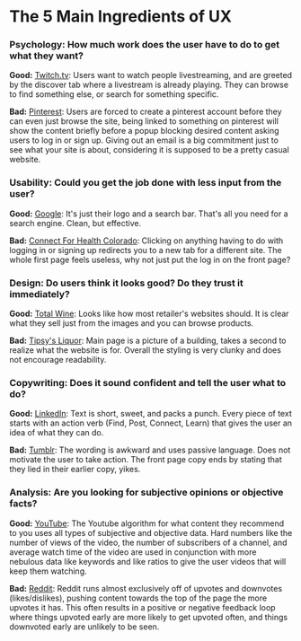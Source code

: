 # The 5 Main Ingredients of UX

### Psychology: How much work does the user have to do to get what they want?

**Good:** [Twitch.tv](https://www.twitch.tv/): Users want to watch people livestreaming, and are greeted by the discover tab where a livestream is already playing. They can browse to find something else, or search for something specific.

**Bad:** [Pinterest](https://www.pinterest.com/): Users are forced to create a pinterest account before they can even just browse the site, being linked to something on pinterest will show the content briefly before a popup blocking desired content asking users to log in or sign up. Giving out an email is a big commitment just to see what your site is about, considering it is supposed to be a pretty casual website.

### Usability: Could you get the job done with less input from the user?

**Good:** [Google](https://www.google.com/): It's just their logo and a search bar.  That's all you need for a search engine. Clean, but effective.

**Bad:** [Connect For Health Colorado](https://connectforhealthco.com/): Clicking on anything having to do with logging in or signing up redirects you to a new tab for a different site.  The whole first page feels useless, why not just put the log in on the front page?

### Design: Do users think it looks good? Do they trust it immediately?

**Good:** [Total Wine](https://www.totalwine.com/): Looks like how most retailer's websites should. It is clear what they sell just from the images and you can browse products.

**Bad:** [Tipsy's Liquor](http://tipsysliquorworld.com/): Main page is a picture of a building, takes a second to realize what the website is for.  Overall the styling is very clunky and does not encourage readability.


### Copywriting: Does it sound confident and tell the user what to do?

**Good:** [LinkedIn](https://www.linkedin.com/): Text is short, sweet, and packs a punch.  Every piece of text starts with an action verb (Find, Post, Connect, Learn) that gives the user an idea of what they can do.

**Bad:** [Tumblr](https://www.tumblr.com/): The wording is awkward and uses passive language.  Does not motivate the user to take action. The front page copy ends by stating that they lied in their earlier copy, yikes.


### Analysis: Are you looking for subjective opinions or objective facts?

**Good:** [YouTube](https://www.youtube.com/): The Youtube algorithm for what content they recommend to you uses all types of subjective and objective data.  Hard numbers like the number of views of the video, the number of subscribers of a channel, and average watch time of the video are used in conjunction with more nebulous data like keywords and like ratios to give the user videos that will keep them watching.

**Bad:** [Reddit](https://www.reddit.com/):  Reddit runs almost exclusively off of upvotes and downvotes (likes/dislikes), pushing content towards the top of the page the more upvotes it has.  This often results in a positive or negative feedback loop where things upvoted early are more likely to get upvoted often, and things downvoted early are unlikely to be seen.

